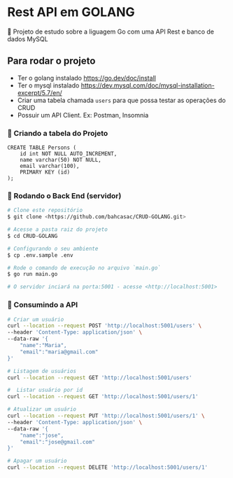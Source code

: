 # Rest API em GOLANG
<p>🚀 Projeto de estudo sobre a liguagem Go com uma API Rest e banco de dados MySQL</p>

## Para rodar o projeto 
- Ter o golang instalado <https://go.dev/doc/install>
- Ter o mysql instalado <https://dev.mysql.com/doc/mysql-installation-excerpt/5.7/en/>
- Criar uma tabela chamada `users` para que possa testar as operações do CRUD
- Possuir um API Client. Ex: Postman, Insomnia



### 🏁  Criando a tabela do Projeto

```mysql
CREATE TABLE Persons (
    id int NOT NULL AUTO_INCREMENT,
    name varchar(50) NOT NULL,
    email varchar(100),
    PRIMARY KEY (id)
);

```


### 🎲  Rodando o Back End (servidor)

```bash
# Clone este repositório
$ git clone <https://github.com/bahcasac/CRUD-GOLANG.git>

# Acesse a pasta raiz do projeto
$ cd CRUD-GOLANG

# Configurando o seu ambiente
$ cp .env.sample .env

# Rode o comando de execução no arquivo `main.go`
$ go run main.go

# O servidor inciará na porta:5001 - acesse <http://localhost:5001>
```

### 🎉  Consumindo a API 

```bash
# Criar um usuário
curl --location --request POST 'http://localhost:5001/users' \
--header 'Content-Type: application/json' \
--data-raw '{
    "name":"Maria",
    "email":"maria@gmail.com"
}'

# Listagem de usuários
curl --location --request GET 'http://localhost:5001/users'

#  Listar usuário por id
curl --location --request GET 'http://localhost:5001/users/1'

# Atualizar um usuário
curl --location --request PUT 'http://localhost:5001/users/1' \
--header 'Content-Type: application/json' \
--data-raw '{
    "name":"jose",
    "email":"jose@gmail.com"
}'

# Apagar um usuário
curl --location --request DELETE 'http://localhost:5001/users/1'
```


